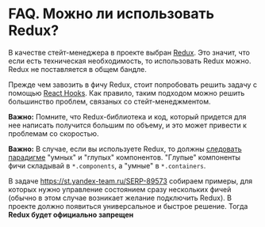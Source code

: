 # FAQ. Можно ли использовать Redux?

В качестве стейт-менеджера в проекте выбран [Redux](https://redux.js.org/). Это значит, что если есть техническая необходимость, то использовать Redux можно. Redux не поставляется в общем бандле.

Прежде чем завозить в фичу Redux, стоит попробовать решить задачу с помощью [React Hooks](https://reactjs.org/docs/hooks-intro.html). Как правило, таким подходом можно решить большинство проблем, связаных со стейт-менеджментом.

__Важно:__ Помните, что Redux-библиотека и код, который придется для нее написать получится большим по объему, и это может привести к проблемам со скоростью.

__Важно:__ В случае, если вы используете Redux, то должны [следовать парадигме](https://redux.js.org/basics/usage-with-react#presentational-and-container-components) "умных" и "глупых" компонентов. "Глупые" компоненты фичи складывай в `*.components`, а "умные" в `*.containers`.

В задаче https://st.yandex-team.ru/SERP-89573 собираем примеры, для которых нужно управление состоянием сразу нескольких фичей (обычно в этом случае возникает желание подключить Redux). В проекте должно появиться универсальное и быстрое решение. Тогда **Redux будет официально запрещен**
